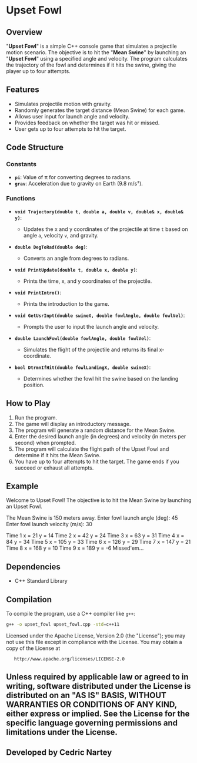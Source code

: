# Upset Fowl

## Overview

"**Upset Fowl**" is a simple C++ console game that simulates a projectile motion scenario. The objective is to hit the "**Mean Swine**" by launching an "**Upset Fowl**" using a specified angle and velocity. The program calculates the trajectory of the fowl and determines if it hits the swine, giving the player up to four attempts.

## Features

- Simulates projectile motion with gravity.
- Randomly generates the target distance (Mean Swine) for each game.
- Allows user input for launch angle and velocity.
- Provides feedback on whether the target was hit or missed.
- User gets up to four attempts to hit the target.

## Code Structure

### Constants

- **`pi`**: Value of π for converting degrees to radians.
- **`grav`**: Acceleration due to gravity on Earth (9.8 m/s²).

### Functions

- **`void Trajectory(double t, double a, double v, double& x, double& y)`**: 
  - Updates the x and y coordinates of the projectile at time `t` based on angle `a`, velocity `v`, and gravity.
  
- **`double DegToRad(double deg)`**: 
  - Converts an angle from degrees to radians.
  
- **`void PrintUpdate(double t, double x, double y)`**: 
  - Prints the time, x, and y coordinates of the projectile.
  
- **`void PrintIntro()`**: 
  - Prints the introduction to the game.
  
- **`void GetUsrInpt(double swineX, double fowlAngle, double fowlVel)`**: 
  - Prompts the user to input the launch angle and velocity.
  
- **`double LaunchFowl(double fowlAngle, double fowlVel)`**: 
  - Simulates the flight of the projectile and returns its final x-coordinate.
  
- **`bool DtrmnIfHit(double fowlLandingX, double swineX)`**: 
  - Determines whether the fowl hit the swine based on the landing position.

## How to Play

1. Run the program.
2. The game will display an introductory message.
3. The program will generate a random distance for the Mean Swine.
4. Enter the desired launch angle (in degrees) and velocity (in meters per second) when prompted.
5. The program will calculate the flight path of the Upset Fowl and determine if it hits the Mean Swine.
6. You have up to four attempts to hit the target. The game ends if you succeed or exhaust all attempts.

## Example

Welcome to Upset Fowl!
The objective is to hit the Mean Swine by launching an Upset Fowl.

The Mean Swine is 150 meters away.
Enter fowl launch angle (deg): 45
Enter fowl launch velocity (m/s): 30

Time 1 x = 21 y = 14
Time 2 x = 42 y = 24
Time 3 x = 63 y = 31
Time 4 x = 84 y = 34
Time 5 x = 105 y = 33
Time 6 x = 126 y = 29
Time 7 x = 147 y = 21
Time 8 x = 168 y = 10
Time 9 x = 189 y = -6
Missed'em...


## Dependencies

- C++ Standard Library

## Compilation

To compile the program, use a C++ compiler like `g++`:


```sh
g++ -o upset_fowl upset_fowl.cpp -std=c++11

```
   Licensed under the Apache License, Version 2.0 (the "License");
   you may not use this file except in compliance with the License.
   You may obtain a copy of the License at

       http://www.apache.org/licenses/LICENSE-2.0

   Unless required by applicable law or agreed to in writing, software
   distributed under the License is distributed on an "AS IS" BASIS,
   WITHOUT WARRANTIES OR CONDITIONS OF ANY KIND, either express or implied.
   See the License for the specific language governing permissions and
   limitations under the License.
---
## Developed by Cedric Nartey

